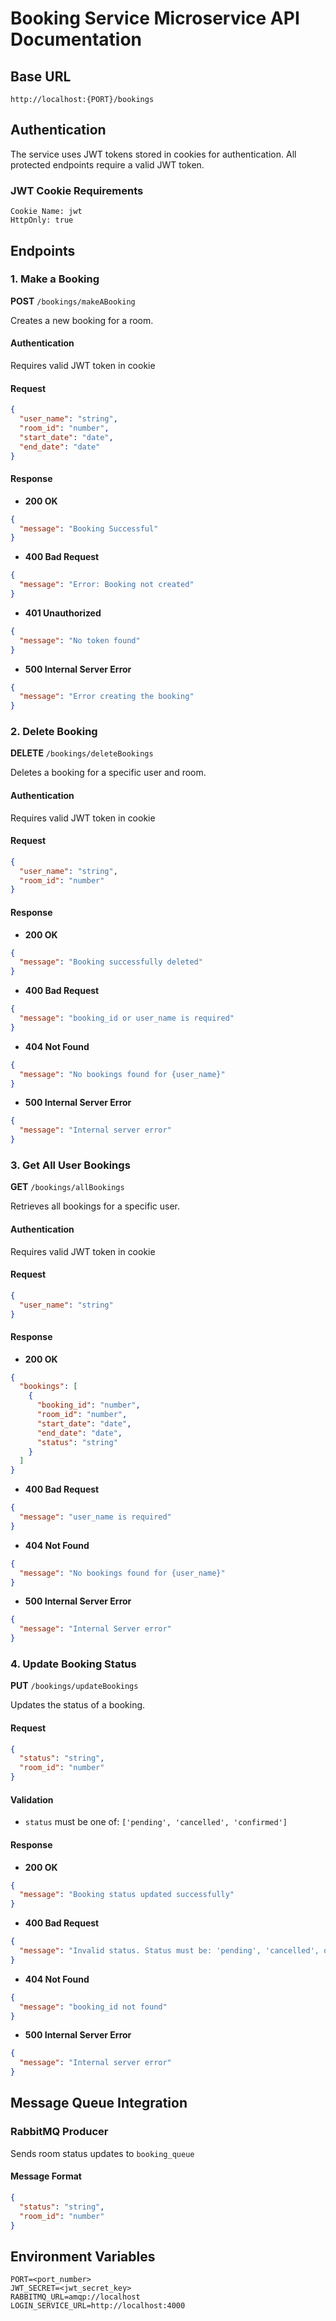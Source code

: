 # Booking Service Microservice API Documentation

## Base URL
```
http://localhost:{PORT}/bookings
```

## Authentication
The service uses JWT tokens stored in cookies for authentication. All protected endpoints require a valid JWT token.

### JWT Cookie Requirements
```
Cookie Name: jwt
HttpOnly: true
```

## Endpoints

### 1. Make a Booking
**POST** `/bookings/makeABooking`

Creates a new booking for a room.

#### Authentication
Requires valid JWT token in cookie

#### Request
```json
{
  "user_name": "string",
  "room_id": "number",
  "start_date": "date",
  "end_date": "date"
}
```

#### Response
- **200 OK**
```json
{
  "message": "Booking Successful"
}
```
- **400 Bad Request**
```json
{
  "message": "Error: Booking not created"
}
```
- **401 Unauthorized**
```json
{
  "message": "No token found"
}
```
- **500 Internal Server Error**
```json
{
  "message": "Error creating the booking"
}
```

### 2. Delete Booking
**DELETE** `/bookings/deleteBookings`

Deletes a booking for a specific user and room.

#### Authentication
Requires valid JWT token in cookie

#### Request
```json
{
  "user_name": "string",
  "room_id": "number"
}
```

#### Response
- **200 OK**
```json
{
  "message": "Booking successfully deleted"
}
```
- **400 Bad Request**
```json
{
  "message": "booking_id or user_name is required"
}
```
- **404 Not Found**
```json
{
  "message": "No bookings found for {user_name}"
}
```
- **500 Internal Server Error**
```json
{
  "message": "Internal server error"
}
```

### 3. Get All User Bookings
**GET** `/bookings/allBookings`

Retrieves all bookings for a specific user.

#### Authentication
Requires valid JWT token in cookie

#### Request
```json
{
  "user_name": "string"
}
```

#### Response
- **200 OK**
```json
{
  "bookings": [
    {
      "booking_id": "number",
      "room_id": "number",
      "start_date": "date",
      "end_date": "date",
      "status": "string"
    }
  ]
}
```
- **400 Bad Request**
```json
{
  "message": "user_name is required"
}
```
- **404 Not Found**
```json
{
  "message": "No bookings found for {user_name}"
}
```
- **500 Internal Server Error**
```json
{
  "message": "Internal Server error"
}
```

### 4. Update Booking Status
**PUT** `/bookings/updateBookings`

Updates the status of a booking.

#### Request
```json
{
  "status": "string",
  "room_id": "number"
}
```

#### Validation
- `status` must be one of: `['pending', 'cancelled', 'confirmed']`

#### Response
- **200 OK**
```json
{
  "message": "Booking status updated successfully"
}
```
- **400 Bad Request**
```json
{
  "message": "Invalid status. Status must be: 'pending', 'cancelled', or 'confirmed'."
}
```
- **404 Not Found**
```json
{
  "message": "booking_id not found"
}
```
- **500 Internal Server Error**
```json
{
  "message": "Internal server error"
}
```

## Message Queue Integration

### RabbitMQ Producer
Sends room status updates to `booking_queue`

#### Message Format
```json
{
  "status": "string",
  "room_id": "number"
}
```


## Environment Variables
```
PORT=<port_number>
JWT_SECRET=<jwt_secret_key>
RABBITMQ_URL=amqp://localhost
LOGIN_SERVICE_URL=http://localhost:4000
```
